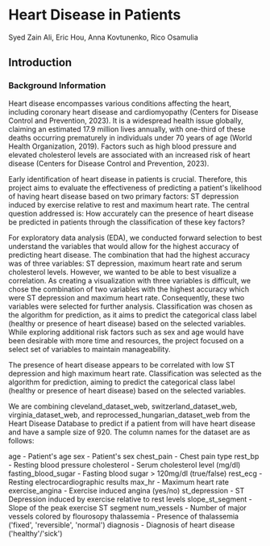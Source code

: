 # Heart Disease in Patients
Syed Zain Ali, Eric Hou, Anna Kovtunenko, Rico Osamulia

## Introduction
### Background Information
Heart disease encompasses various conditions affecting the heart, including coronary heart disease and cardiomyopathy (Centers for Disease Control and Prevention, 2023). It is a widespread health issue globally, claiming an estimated 17.9 million lives annually, with one-third of these deaths occurring prematurely in individuals under 70 years of age (World Health Organization, 2019). Factors such as high blood pressure and elevated cholesterol levels are associated with an increased risk of heart disease (Centers for Disease Control and Prevention, 2023).

Early identification of heart disease in patients is crucial. Therefore, this project aims to evaluate the effectiveness of predicting a patient's likelihood of having heart disease based on two primary factors: ST depression induced by exercise relative to rest and maximum heart rate. The central question addressed is: How accurately can the presence of heart disease be predicted in patients through the classification of these key factors?

For exploratory data analysis (EDA), we conducted forward selection to best understand the variables that would allow for the highest accuracy of predicting heart disease. The combination that had the highest accuracy was of three variables: ST depression, maximum heart rate and serum cholesterol levels. However, we wanted to be able to best visualize a correlation. As creating a visualization with three variables is difficult, we chose the combination of two variables with the highest accuracy which were ST depression and maximum heart rate. Consequently, these two variables were selected for further analysis. Classification was chosen as the algorithm for prediction, as it aims to predict the categorical class label (healthy or presence of heart disease) based on the selected variables. While exploring additional risk factors such as sex and age would have been desirable with more time and resources, the project focused on a select set of variables to maintain manageability.

The presence of heart disease appears to be correlated with low ST depression and high maximum heart rate. Classification was selected as the algorithm for prediction, aiming to predict the categorical class label (healthy or presence of heart disease) based on the selected variables.

We are combining cleveland_dataset_web, switzerland_dataset_web, virginia_dataset_web, and reprocessed_hungarian_dataset_web from the Heart Disease Database to predict if a patient from will have heart disease and have a sample size of 920. The column names for the dataset are as follows:

age - Patient's age
sex - Patient's sex
chest_pain - Chest pain type
rest_bp - Resting blood pressure
cholesterol - Serum cholesterol level (mg/dl)
fasting_blood_sugar - Fasting blood sugar > 120mg/dl (true/false)
rest_ecg - Resting electrocardiographic results
max_hr - Maximum heart rate
exercise_angina - Exercise induced angina (yes/no)
st_depression - ST Depression induced by exercise relative to rest levels
slope_st_segment - Slope of the peak exercise ST segment
num_vessels - Number of major vessels colored by flourosopy
thalassemia - Presence of thalassemia ('fixed', 'reversible', 'normal')
diagnosis - Diagnosis of heart disease ('healthy'/'sick')
